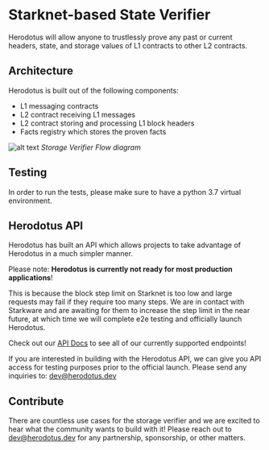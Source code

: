 # Starknet-based State Verifier

Herodotus will allow anyone to trustlessly prove any past or current headers, state, and storage values of L1 contracts to other L2 contracts.

## Architecture

Herodotus is built out of the following components:

- L1 messaging contracts
- L2 contract receiving L1 messages
- L2 contract storing and processing L1 block headers
- Facts registry which stores the proven facts

![alt text](https://github.com/marcellobardus/starknet-l2-storage-verifier/blob/master/.github/storage-verifier.png?raw=true)
_Storage Verifier Flow diagram_

## Testing

In order to run the tests, please make sure to have a python 3.7 virtual environment.

## Herodotus API

Herodotus has built an API which allows projects to take advantage of Herodotus in a much simpler manner.

Please note: **Herodotus is currently not ready for most production applications**!

This is because the block step limit on Starknet is too low and large requests may fail if they require too many steps. We are in contact with Starkware and are awaiting for them to increase the step limit in the near future, at which time we will complete e2e testing and officially launch Herodotus.

Check out our [API Docs](https://docs.herodotus.dev) to see all of our currently supported endpoints!

If you are interested in building with the Herodotus API, we can give you API access for testing purposes prior to the official launch. Please send any inquiries to: <dev@herodotus.dev>

## Contribute

There are countless use cases for the storage verifier and we are excited to hear what the community wants to build with it! Please reach out to <dev@herodotus.dev> for any partnership, sponsorship, or other matters.
